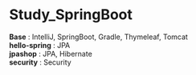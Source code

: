 # Study_SpringBoot

**Base** : IntelliJ, SpringBoot, Gradle, Thymeleaf, Tomcat<br>
**hello-spring** : JPA<br>
**jpashop** :  JPA, Hibernate<br>
**security** : Security<br>
